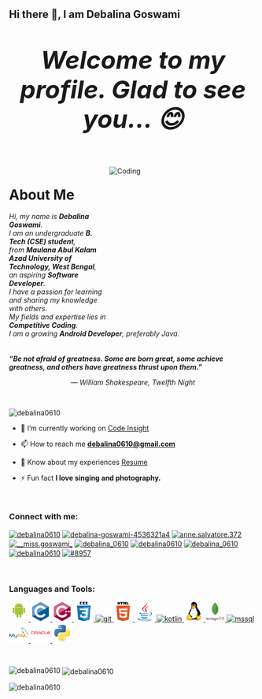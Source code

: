 ## Hi there 👋, I am Debalina Goswami

<p align="center" style="font-size:50px">
    <em><strong>Welcome to my profile. Glad to see you... 😊 </strong></em>
  </p>

<!--
**debalina0610/debalina0610** is a ✨ _special_ ✨ repository because its `README.md` (this file) appears on your GitHub profile.

Here are some ideas to get you started:

- 🔭 I’m currently working on ...
- 🌱 I’m currently learning ...
- 👯 I’m looking to collaborate on ...
- 🤔 I’m looking for help with ...
- 💬 Ask me about ...
- 📫 How to reach me: ...
- 😄 Pronouns: ...
- ⚡ Fun fact: ...
-->
<br />
<img align="right" alt="Coding" width="300" height="300" src="https://us.123rf.com/450wm/7romawka7/7romawka71901/7romawka7190100010/126259709-cute-smiling-girl-sitting-at-laptop-and-learning-web-design-and-coding-vector-illustration-isolated-.jpg?ver=6">

# About Me

*Hi, my name is **Debalina Goswami**. <br />
I am an undergraduate **B. Tech (CSE) student**,<br /> from **Maulana Abul Kalam Azad University of Technology, West Bengal**,<br />
an aspiring **Software Developer**. <br /> I have a passion for learning and sharing my knowledge with others.<br />
My fields and expertise lies in **Competitive Coding**. <br />
I am a growing **Android Developer**, preferably Java.<br />
<br />*<br />
***“Be not afraid of greatness. Some are born great, some achieve greatness, and others have greatness thrust upon them.”***<br />
<p align="center">
  <em>― William Shakespeare, Twelfth Night<br /></em>
  </p>
<br />

<p align="left"> <img src="https://komarev.com/ghpvc/?username=debalina0610&label=Profile%20views&color=0e75b6&style=flat" alt="debalina0610" /> 
</p>

- 🔭 I’m currently working on [Code Insight](https://github.com/C-a-thing/Code-Insight)

- 📫 How to reach me **debalina0610@gmail.com**

- 📄 Know about my experiences [Resume](https://drive.google.com/drive/folders/1kRwA_US_U8fK_VIWJBXZBq08MDrBUncy?usp=sharing)

- ⚡ Fun fact **I love singing and photography.**


<br />
<h3 align="left">Connect with me:</h3>
<p align="left">
<a href="https://twitter.com/debalina0610" target="blank"><img align="center" src="https://raw.githubusercontent.com/rahuldkjain/github-profile-readme-generator/master/src/images/icons/Social/twitter.svg" alt="debalina0610" height="30" width="40" /></a>
<a href="https://linkedin.com/in/debalina-goswami-4536321a4" target="blank"><img align="center" src="https://raw.githubusercontent.com/rahuldkjain/github-profile-readme-generator/master/src/images/icons/Social/linked-in-alt.svg" alt="debalina-goswami-4536321a4" height="30" width="40" /></a>
<a href="https://fb.com/anne.salvatore.372" target="blank"><img align="center" src="https://raw.githubusercontent.com/rahuldkjain/github-profile-readme-generator/master/src/images/icons/Social/facebook.svg" alt="anne.salvatore.372" height="30" width="40" /></a>
<a href="https://instagram.com/__miss.goswami_" target="blank"><img align="center" src="https://raw.githubusercontent.com/rahuldkjain/github-profile-readme-generator/master/src/images/icons/Social/instagram.svg" alt="__miss.goswami_" height="30" width="40" /></a>
<a href="https://www.codechef.com/users/debalina_0610" target="blank"><img align="center" src="https://cdn.jsdelivr.net/npm/simple-icons@3.1.0/icons/codechef.svg" alt="debalina_0610" height="30" width="40" /></a>
<a href="https://www.hackerrank.com/debalina0610" target="blank"><img align="center" src="https://raw.githubusercontent.com/rahuldkjain/github-profile-readme-generator/master/src/images/icons/Social/hackerrank.svg" alt="debalina0610" height="30" width="40" /></a>
<a href="https://www.leetcode.com/debalina_0610" target="blank"><img align="center" src="https://raw.githubusercontent.com/rahuldkjain/github-profile-readme-generator/master/src/images/icons/Social/leet-code.svg" alt="debalina_0610" height="30" width="40" /></a>
<a href="https://auth.geeksforgeeks.org/user/debalina0610" target="blank"><img align="center" src="https://raw.githubusercontent.com/rahuldkjain/github-profile-readme-generator/master/src/images/icons/Social/geeks-for-geeks.svg" alt="debalina0610" height="30" width="40" /></a>
<a href="https://discord.gg/#8957" target="blank"><img align="center" src="https://raw.githubusercontent.com/rahuldkjain/github-profile-readme-generator/master/src/images/icons/Social/discord.svg" alt="#8957" height="30" width="40" /></a>
</p>
<br />
<h3 align="left">Languages and Tools:</h3>
<p align="left"> <a href="https://developer.android.com" target="_blank" rel="noreferrer"> <img src="https://raw.githubusercontent.com/devicons/devicon/master/icons/android/android-original-wordmark.svg" alt="android" width="40" height="40"/> </a> <a href="https://www.cprogramming.com/" target="_blank" rel="noreferrer"> <img src="https://raw.githubusercontent.com/devicons/devicon/master/icons/c/c-original.svg" alt="c" width="40" height="40"/> </a> <a href="https://www.w3schools.com/cpp/" target="_blank" rel="noreferrer"> <img src="https://raw.githubusercontent.com/devicons/devicon/master/icons/cplusplus/cplusplus-original.svg" alt="cplusplus" width="40" height="40"/> </a> <a href="https://www.w3schools.com/css/" target="_blank" rel="noreferrer"> <img src="https://raw.githubusercontent.com/devicons/devicon/master/icons/css3/css3-original-wordmark.svg" alt="css3" width="40" height="40"/> </a> <a href="https://git-scm.com/" target="_blank" rel="noreferrer"> <img src="https://www.vectorlogo.zone/logos/git-scm/git-scm-icon.svg" alt="git" width="40" height="40"/> </a> <a href="https://www.w3.org/html/" target="_blank" rel="noreferrer"> <img src="https://raw.githubusercontent.com/devicons/devicon/master/icons/html5/html5-original-wordmark.svg" alt="html5" width="40" height="40"/> </a> <a href="https://www.java.com" target="_blank" rel="noreferrer"> <img src="https://raw.githubusercontent.com/devicons/devicon/master/icons/java/java-original.svg" alt="java" width="40" height="40"/> </a> <a href="https://kotlinlang.org" target="_blank" rel="noreferrer"> <img src="https://www.vectorlogo.zone/logos/kotlinlang/kotlinlang-icon.svg" alt="kotlin" width="40" height="40"/> </a> <a href="https://www.linux.org/" target="_blank" rel="noreferrer"> <img src="https://raw.githubusercontent.com/devicons/devicon/master/icons/linux/linux-original.svg" alt="linux" width="40" height="40"/> </a> <a href="https://www.mongodb.com/" target="_blank" rel="noreferrer"> <img src="https://raw.githubusercontent.com/devicons/devicon/master/icons/mongodb/mongodb-original-wordmark.svg" alt="mongodb" width="40" height="40"/> </a> <a href="https://www.microsoft.com/en-us/sql-server" target="_blank" rel="noreferrer"> <img src="https://www.svgrepo.com/show/303229/microsoft-sql-server-logo.svg" alt="mssql" width="40" height="40"/> </a> <a href="https://www.mysql.com/" target="_blank" rel="noreferrer"> <img src="https://raw.githubusercontent.com/devicons/devicon/master/icons/mysql/mysql-original-wordmark.svg" alt="mysql" width="40" height="40"/> </a> <a href="https://www.oracle.com/" target="_blank" rel="noreferrer"> <img src="https://raw.githubusercontent.com/devicons/devicon/master/icons/oracle/oracle-original.svg" alt="oracle" width="40" height="40"/> </a> <a href="https://www.python.org" target="_blank" rel="noreferrer"> <img src="https://raw.githubusercontent.com/devicons/devicon/master/icons/python/python-original.svg" alt="python" width="40" height="40"/> </a> </p>
<br />
<p><img align="left" src="https://github-readme-stats.vercel.app/api/top-langs?username=debalina0610&show_icons=true&locale=en&layout=compact" alt="debalina0610" /></p>

<p>&nbsp;<img align="center" src="https://github-readme-stats.vercel.app/api?username=debalina0610&show_icons=true&locale=en" alt="debalina0610" /></p>

<p><img align="center" src="https://github-readme-streak-stats.herokuapp.com/?user=debalina0610&" alt="debalina0610" /></p>
